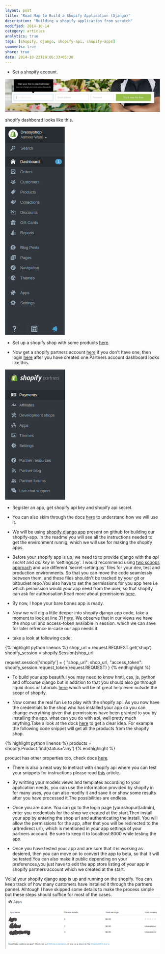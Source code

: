 ```yaml
---
layout: post
title: "Road Map to Build a Shopify Application (Django)"
description: "Building a shopify application from scratch"
modified: 2014-10-14
category: articles
analytics: true
tags: [shopify, django, shopify-api, shopify-apps]
comments: true
share: true
date: 2014-10-22T19:06:33+05:30
---
```

* Set a shopify account.
 
![Set a shopify account page](/images/shopify2e.png)

shopify dashborad looks like this.

![Shopify dash board](/images/shopify1e.png)

* Set up a shopify shop with some products [here](www.shopify.com).

* Now get a shopify partners account [here](http://www.shopify.in/partners) if you don't have one, then login [here](https://app.shopify.com/services/partners/auth/login) after you have created one.Partners account dashboard looks like this.

![Shopify partners dash borad](/images/shopify3e.png)

* Register an app, get shopify api key and shopify api secret.

* You can also skim through the docs [here](http://docs.shopify.com/api/authentication/oauth) to understand how we will use it.

* We will be using [shopify django app](https://github.com/shopify/shopify_django_app) present on github for building our shopify-app.
In the readme you will see all the instructions needed to get the environment runnig, which we will use for making the shopify apps.

* Before your shopify app is up, we need to to provide django with the *api secret* and *api key* in 'settings.py'. I would recommend using [two scoops approach](http://twoscoopspress.org/products/two-scoops-of-django-1-6) and use different 'secret-setting.py' files for your dev, test and production environments. So that you can move the code seamlessly between them, and these files shouldn't be tracked by your git or bitbucket repo.You also have to set the permissions for you app here i.e which permission would your app need from the user, so that shopify can ask for authorisation.Read more about permissions [here](http://docs.shopify.com/api/authentication/oauth).

* By now, I hope your bare bones app is ready.

* Now we will dig a little deeper into shopify django app code, take a moment to look at line 31 [here](https://github.com/Shopify/shopify_django_app/blob/master/shopify_app/views.py). We observe that in our views we have the shop url and access-token available in session. which we can save for later refrence in-case our app needs it.

* take a look at following code:

{% highlight python linenos %}
shop_url = request.REQUEST.get('shop')
shopify_session = shopify.Session(shop_url

request.session['shopify'] = {
	"shop_url": shop_url,
	"access_token": shopify_session.request_token(request.REQUEST)
}
{% endhighlight %}

* To build your app beautiful you may need to know hmtl, css, js, python and offcourse django but in addition to that you should also go through liquid docs or tutorials [here](http://docs.shopify.com/themes/liquid-documentation/basics) which will be of great help even outside the scopr of shopify.

* Now comes the real fun i.e to play with the shopify api. As you now have the credentials to the shop who has installed your app so you can change everything given that permissions have been granted to you by installing the app. what can you do with api, well pretty much anything.Take a look at the docs [here](http://docs.shopify.com/api) to get a clear idea. For example the following code snippet will get all the products from the shopify shop. 

{% highlight python linenos %}
products = shopify.Product.find(status='any')
{% endhighlight %}

product has other properties too, check docs [here](http://docs.shopify.com/api/product).

* There is also a neat way to inetract with shopify api where you can test your snippets for instructions please read [this]( http://docs.shopify.com/api/introduction/using-the-api-console) article.

* By writting your models views and templates according to your application needs, you can use the information provided by shopify in for many uses, you can also modify it and save it or show some results after you have processed it.The possibilities are endless.

* Once you are done. You can go to the login page (yourshopurl/admin), enter you credentials for the shop we created at the start.Then install your app by entering the shop url and authenticating the install. You will allow the permissions for the app, after that you will be redirected to the url(redirect url), which is mentioned in your app settings of your partners account. Be sure to keep it to localhost:8000 while testing the app.

* Once you have tested your app  and are sure that it is working as desiered, then you can move on to convert the app to beta, so that it will be tested.You can also make it public depending on your preferences,you just have to edit the app store listing of your app in shopify partners account which we created at the start.

Voila! your shopify django app is up and running on the shopify. You can keep track of how many customers have installed it through the partners pannel. Alhtough I have skipped some details to make the process simple but these steps should suffice for most of the cases.
![shopify partners dash board apps](/images/shopify4e.png)


